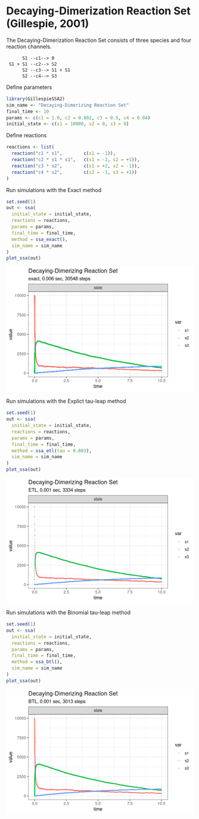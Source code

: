 Decaying-Dimerization Reaction Set (Gillespie, 2001)
================

<!-- github markdown built using 
rmarkdown::render("vignettes/decaying_dimer.Rmd", output_format = "github_document")
-->

The Decaying-Dimerization Reaction Set consists of three species and
four reaction channels.

``` 
      S1 --c1--> 0
 S1 + S1 --c2--> S2
      S2 --c3--> S1 + S1
      S2 --c4--> S3
```

Define parameters

``` r
library(GillespieSSA2)
sim_name <- "Decaying-Dimerizing Reaction Set"
final_time <- 10
params <- c(c1 = 1.0, c2 = 0.002, c3 = 0.5, c4 = 0.04)
initial_state <- c(s1 = 10000, s2 = 0, s3 = 0)
```

Define reactions

``` r
reactions <- list(
  reaction("c1 * s1",        c(s1 = -1)),
  reaction("c2 * s1 * s1",   c(s1 = -2, s2 = +1)),
  reaction("c3 * s2",        c(s1 = +2, s2 = -1)),
  reaction("c4 * s2",        c(s2 = -1, s3 = +1))
)
```

Run simulations with the Exact method

``` r
set.seed(1)
out <- ssa(
  initial_state = initial_state,
  reactions = reactions,
  params = params,
  final_time = final_time,
  method = ssa_exact(),
  sim_name = sim_name
)
plot_ssa(out)
```

![](decaying_dimer_files/figure-gfm/exact-1.png)<!-- -->

Run simulations with the Explict tau-leap method

``` r
set.seed(1)
out <- ssa(
  initial_state = initial_state,
  reactions = reactions,
  params = params,
  final_time = final_time,
  method = ssa_etl(tau = 0.003),
  sim_name = sim_name
) 
plot_ssa(out)
```

![](decaying_dimer_files/figure-gfm/etl-1.png)<!-- -->

Run simulations with the Binomial tau-leap method

``` r
set.seed(1)
out <- ssa(
  initial_state = initial_state,
  reactions = reactions,
  params = params,
  final_time = final_time,
  method = ssa_btl(),
  sim_name = sim_name
) 
plot_ssa(out)
```

![](decaying_dimer_files/figure-gfm/btl-1.png)<!-- -->

